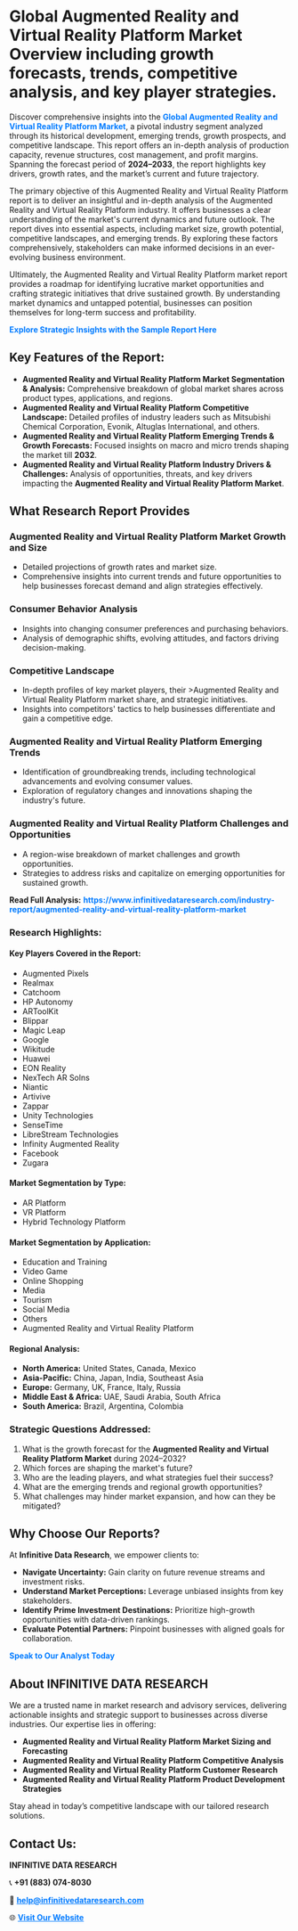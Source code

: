 <h1>Global Augmented Reality and Virtual Reality Platform Market Overview including growth forecasts, trends, competitive analysis, and key player strategies.</h1>
<p>
Discover comprehensive insights into the 
<a href="https://www.infinitivedataresearch.com/industry-report/augmented-reality-and-virtual-reality-platform-market" rel="dofollow" style="color: #007BFF; text-decoration: none;"><strong>Global Augmented Reality and Virtual Reality Platform Market</strong></a>, a pivotal industry segment analyzed through its historical development, emerging trends, growth prospects, and competitive landscape. This report offers an in-depth analysis of production capacity, revenue structures, cost management, and profit margins. Spanning the forecast period of <strong>2024–2033</strong>, the report highlights key drivers, growth rates, and the market’s current and future trajectory.
</p>
<p>
The primary objective of this Augmented Reality and Virtual Reality Platform report is to deliver an insightful and in-depth analysis of the Augmented Reality and Virtual Reality Platform industry. It offers businesses a clear understanding of the market's current dynamics and future outlook. The report dives into essential aspects, including market size, growth potential, competitive landscapes, and emerging trends. By exploring these factors comprehensively, stakeholders can make informed decisions in an ever-evolving business environment.
</p>
<p>
Ultimately, the Augmented Reality and Virtual Reality Platform market report provides a roadmap for identifying lucrative market opportunities and crafting strategic initiatives that drive sustained growth. By understanding market dynamics and untapped potential, businesses can position themselves for long-term success and profitability.
</p>
<p>
<a href="https://www.infinitivedataresearch.com/request-sample/reportId=110296" style="color: #007BFF; text-decoration: none;"><strong>Explore Strategic Insights with the Sample Report Here</strong></a>
</p>

<h2>Key Features of the Report:</h2>
<ul>
<li><strong>Augmented Reality and Virtual Reality Platform Market Segmentation & Analysis:</strong> Comprehensive breakdown of global market shares across product types, applications, and regions.</li>
<li><strong>Augmented Reality and Virtual Reality Platform Competitive Landscape:</strong> Detailed profiles of industry leaders such as Mitsubishi Chemical Corporation, Evonik, Altuglas International, and others.</li>
<li><strong>Augmented Reality and Virtual Reality Platform Emerging Trends & Growth Forecasts:</strong> Focused insights on macro and micro trends shaping the market till <strong>2032</strong>.</li>
<li><strong>Augmented Reality and Virtual Reality Platform Industry Drivers & Challenges:</strong> Analysis of opportunities, threats, and key drivers impacting the <strong>Augmented Reality and Virtual Reality Platform Market</strong>.</li>
</ul>

<h2>What Research Report Provides</h2>
<h3>Augmented Reality and Virtual Reality Platform Market Growth and Size</h3>
<ul>
<li>Detailed projections of growth rates and market size.</li>
<li>Comprehensive insights into current trends and future opportunities to help businesses forecast demand and align strategies effectively.</li>
</ul>

<h3>Consumer Behavior Analysis</h3>
<ul>
<li>Insights into changing consumer preferences and purchasing behaviors.</li>
<li>Analysis of demographic shifts, evolving attitudes, and factors driving decision-making.</li>
</ul>

<h3>Competitive Landscape</h3>
<ul>
<li>In-depth profiles of key market players, their >Augmented Reality and Virtual Reality Platform market share, and strategic initiatives.</li>
<li>Insights into competitors' tactics to help businesses differentiate and gain a competitive edge.</li>
</ul>

<h3>Augmented Reality and Virtual Reality Platform Emerging Trends</h3>
<ul>
<li>Identification of groundbreaking trends, including technological advancements and evolving consumer values.</li>
<li>Exploration of regulatory changes and innovations shaping the industry's future.</li>
</ul>

<h3>Augmented Reality and Virtual Reality Platform Challenges and Opportunities</h3>
<ul>
<li>A region-wise breakdown of market challenges and growth opportunities.</li>
<li>Strategies to address risks and capitalize on emerging opportunities for sustained growth.</li>
</ul>
<p><strong>Read Full Analysis:</strong> <a href="https://www.infinitivedataresearch.com/industry-report/augmented-reality-and-virtual-reality-platform-market" rel="dofollow" style="color: #007BFF; text-decoration: none;"><strong>https://www.infinitivedataresearch.com/industry-report/augmented-reality-and-virtual-reality-platform-market</strong></a></p>
<h3>Research Highlights:</h3>
<h4>Key Players Covered in the Report:</h4>
<ul><li>Augmented Pixels</li><li>Realmax</li><li>Catchoom</li><li>HP Autonomy</li><li>ARToolKit</li><li>Blippar</li><li>Magic Leap</li><li>Google</li><li>Wikitude</li><li>Huawei</li><li>EON Reality</li><li>NexTech AR Solns</li><li>Niantic</li><li>Artivive</li><li>Zappar</li><li>Unity Technologies</li><li>SenseTime</li><li>LibreStream Technologies</li><li>Infinity Augmented Reality</li><li>Facebook</li><li>Zugara</li></ul>
<h4>Market Segmentation by Type:</h4>
<ul><li>AR Platform</li><li>VR Platform</li><li>Hybrid Technology Platform</li></ul>
<h4>Market Segmentation by Application:</h4>
<ul><li>Education and Training</li><li>Video Game</li><li>Online Shopping</li><li>Media</li><li>Tourism</li><li>Social Media</li><li>Others</li><li>Augmented Reality and Virtual Reality Platform</li></ul>

<h4>Regional Analysis:</h4>
<ul>
<li><strong>North America:</strong> United States, Canada, Mexico</li>
<li><strong>Asia-Pacific:</strong> China, Japan, India, Southeast Asia</li>
<li><strong>Europe:</strong> Germany, UK, France, Italy, Russia</li>
<li><strong>Middle East & Africa:</strong> UAE, Saudi Arabia, South Africa</li>
<li><strong>South America:</strong> Brazil, Argentina, Colombia</li>
</ul>

<h3>Strategic Questions Addressed:</h3>
<ol>
<li>What is the growth forecast for the <strong>Augmented Reality and Virtual Reality Platform Market</strong> during 2024–2032?</li>
<li>Which forces are shaping the market's future?</li>
<li>Who are the leading players, and what strategies fuel their success?</li>
<li>What are the emerging trends and regional growth opportunities?</li>
<li>What challenges may hinder market expansion, and how can they be mitigated?</li>
</ol>

<h2>Why Choose Our Reports?</h2>
<p>At <strong>Infinitive Data Research</strong>, we empower clients to:</p>
<ul>
<li><strong>Navigate Uncertainty:</strong> Gain clarity on future revenue streams and investment risks.</li>
<li><strong>Understand Market Perceptions:</strong> Leverage unbiased insights from key stakeholders.</li>
<li><strong>Identify Prime Investment Destinations:</strong> Prioritize high-growth opportunities with data-driven rankings.</li>
<li><strong>Evaluate Potential Partners:</strong> Pinpoint businesses with aligned goals for collaboration.</li>
</ul>
<p><a href="https://www.infinitivedataresearch.com/industry-report/augmented-reality-and-virtual-reality-platform-market" rel="dofollow" style="color: #007BFF; text-decoration: none;"><strong>Speak to Our Analyst Today</strong></a></p>

<h2>About INFINITIVE DATA RESEARCH</h2>
<p>We are a trusted name in market research and advisory services, delivering actionable insights and strategic support to businesses across diverse industries. Our expertise lies in offering:</p>
<ul>
<li><strong>Augmented Reality and Virtual Reality Platform Market Sizing and Forecasting</strong></li>
<li><strong>Augmented Reality and Virtual Reality Platform Competitive Analysis</strong></li>
<li><strong>Augmented Reality and Virtual Reality Platform Customer Research</strong></li>
<li><strong>Augmented Reality and Virtual Reality Platform Product Development Strategies</strong></li>
</ul>
<p>Stay ahead in today’s competitive landscape with our tailored research solutions.</p>

<h2>Contact Us:</h2>
<p><strong>INFINITIVE DATA RESEARCH</strong></p>
<p>📞 <strong>+91 (883) 074-8030</strong></p>
<p>📧 <strong><a href="mailto:help@infinitivedataresearch.com" style="color: #007BFF;">help@infinitivedataresearch.com</a></strong></p>
<p>🌐 <strong><a href="https://www.infinitivedataresearch.com" rel="dofollow" style="color: #007BFF;">Visit Our Website</a></strong></p>